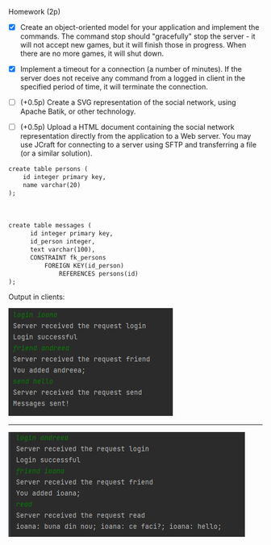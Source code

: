 Homework (2p)

- [x] Create an object-oriented model for your application and implement the commands.
The command stop should "gracefully" stop the server - it will not accept new games, but it will finish those in progress. When there are no more games, it will shut down.

- [x] Implement a timeout for a connection (a number of minutes). If the server does not receive any command from a logged in client in the specified period of time, it will terminate the connection.

- [ ] (+0.5p) Create a SVG representation of the social network, using Apache Batik, or other technology.

- [ ] (+0.5p) Upload a HTML document containing the social network representation directly from the application to a Web server. You may use JCraft for connecting to a server using SFTP and transferring a file (or a similar solution).

```postgresql
create table persons (
	id integer primary key, 
	name varchar(20)
);



create table messages (
      id integer primary key,
      id_person integer,
      text varchar(100),
      CONSTRAINT fk_persons
          FOREIGN KEY(id_person)
              REFERENCES persons(id)
);
```

Output in clients: 

![img.png](img.png)

<hr>

![img_1.png](img_1.png)